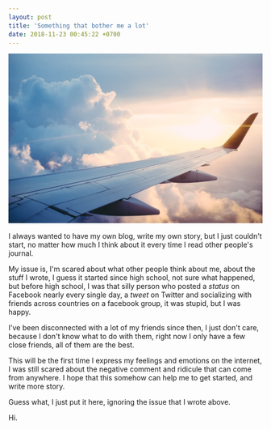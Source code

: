 ```yaml
---
layout: post
title: 'Something that bother me a lot'
date: 2018-11-23 00:45:22 +0700
---
```


![Flying above the sky](/images/plane.jpg)

I always wanted to have my own blog, write my own story, but I just couldn't start, no matter how much I think about it every time I read other people's journal.

My issue is, I'm scared about what other people think about me, about the stuff I wrote, I guess it started since high school, not sure what happened, but before high school, I was that silly person who posted a _status_ on Facebook nearly every single day, a _tweet_ on Twitter and socializing with friends across countries on a facebook group, it was stupid, but I was happy.

I've been disconnected with a lot of my friends since then, I just don't care, because I don't know what to do with them, right now I only have a few close friends, all of them are the best.

This will be the first time I express my feelings and emotions on the internet, I was still scared about the negative comment and ridicule that can come from anywhere. I hope that this somehow can help me to get started, and write more story.

Guess what, I just put it here, ignoring the issue that I wrote above.

Hi.
